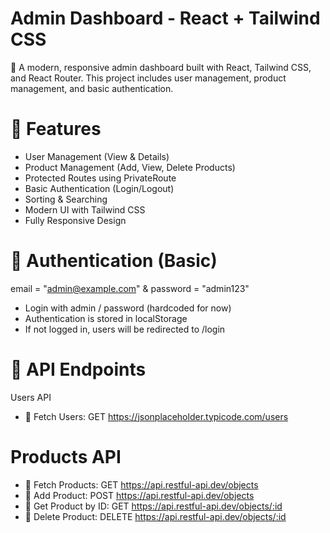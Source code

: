 # Admin Dashboard - React + Tailwind CSS

🚀 A modern, responsive admin dashboard built with React, Tailwind CSS, and React Router. This project includes user management, product management, and basic authentication.

# 📌 Features
- User Management (View & Details)
- Product Management (Add, View, Delete Products)
- Protected Routes using PrivateRoute
- Basic Authentication (Login/Logout)
- Sorting & Searching
- Modern UI with Tailwind CSS
- Fully Responsive Design

# 🔑 Authentication (Basic) 
email = "admin@example.com" & password = "admin123"
- Login with admin / password (hardcoded for now)
- Authentication is stored in localStorage
- If not logged in, users will be redirected to /login

# 🔗 API Endpoints
Users API
- 🔹 Fetch Users: GET https://jsonplaceholder.typicode.com/users

# Products API
- 🔹 Fetch Products: GET https://api.restful-api.dev/objects
- 🔹 Add Product: POST https://api.restful-api.dev/objects
- 🔹 Get Product by ID: GET https://api.restful-api.dev/objects/:id
- 🔹 Delete Product: DELETE https://api.restful-api.dev/objects/:id
